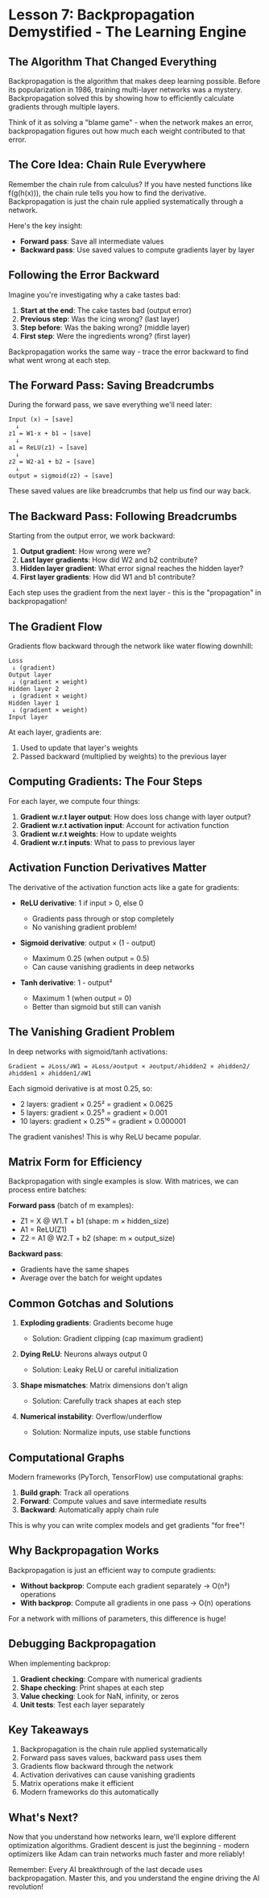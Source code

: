 # Lesson 7: Backpropagation Demystified - The Learning Engine

## The Algorithm That Changed Everything

Backpropagation is the algorithm that makes deep learning possible. Before its popularization in 1986, training multi-layer networks was a mystery. Backpropagation solved this by showing how to efficiently calculate gradients through multiple layers.

Think of it as solving a "blame game" - when the network makes an error, backpropagation figures out how much each weight contributed to that error.

## The Core Idea: Chain Rule Everywhere

Remember the chain rule from calculus? If you have nested functions like f(g(h(x))), the chain rule tells you how to find the derivative. Backpropagation is just the chain rule applied systematically through a network.

Here's the key insight:

- **Forward pass**: Save all intermediate values
- **Backward pass**: Use saved values to compute gradients layer by layer

## Following the Error Backward

Imagine you're investigating why a cake tastes bad:

1. **Start at the end**: The cake tastes bad (output error)
2. **Previous step**: Was the icing wrong? (last layer)
3. **Step before**: Was the baking wrong? (middle layer)
4. **First step**: Were the ingredients wrong? (first layer)

Backpropagation works the same way - trace the error backward to find what went wrong at each step.

## The Forward Pass: Saving Breadcrumbs

During the forward pass, we save everything we'll need later:

```
Input (x) → [save]
  ↓
z1 = W1·x + b1 → [save]
  ↓
a1 = ReLU(z1) → [save]
  ↓
z2 = W2·a1 + b2 → [save]
  ↓
output = sigmoid(z2) → [save]
```

These saved values are like breadcrumbs that help us find our way back.

## The Backward Pass: Following Breadcrumbs

Starting from the output error, we work backward:

1. **Output gradient**: How wrong were we?
2. **Last layer gradients**: How did W2 and b2 contribute?
3. **Hidden layer gradient**: What error signal reaches the hidden layer?
4. **First layer gradients**: How did W1 and b1 contribute?

Each step uses the gradient from the next layer - this is the "propagation" in backpropagation!

## The Gradient Flow

Gradients flow backward through the network like water flowing downhill:

```
Loss
 ↓ (gradient)
Output layer
 ↓ (gradient × weight)
Hidden layer 2
 ↓ (gradient × weight)
Hidden layer 1
 ↓ (gradient × weight)
Input layer
```

At each layer, gradients are:

1. Used to update that layer's weights
2. Passed backward (multiplied by weights) to the previous layer

## Computing Gradients: The Four Steps

For each layer, we compute four things:

1. **Gradient w.r.t layer output**: How does loss change with layer output?
2. **Gradient w.r.t activation input**: Account for activation function
3. **Gradient w.r.t weights**: How to update weights
4. **Gradient w.r.t inputs**: What to pass to previous layer

## Activation Function Derivatives Matter

The derivative of the activation function acts like a gate for gradients:

- **ReLU derivative**: 1 if input > 0, else 0

  - Gradients pass through or stop completely
  - No vanishing gradient problem!

- **Sigmoid derivative**: output × (1 - output)

  - Maximum 0.25 (when output = 0.5)
  - Can cause vanishing gradients in deep networks

- **Tanh derivative**: 1 - output²
  - Maximum 1 (when output = 0)
  - Better than sigmoid but still can vanish

## The Vanishing Gradient Problem

In deep networks with sigmoid/tanh activations:

```
Gradient = ∂Loss/∂W1 = ∂Loss/∂output × ∂output/∂hidden2 × ∂hidden2/∂hidden1 × ∂hidden1/∂W1
```

Each sigmoid derivative is at most 0.25, so:

- 2 layers: gradient × 0.25² = gradient × 0.0625
- 5 layers: gradient × 0.25⁵ = gradient × 0.001
- 10 layers: gradient × 0.25¹⁰ = gradient × 0.000001

The gradient vanishes! This is why ReLU became popular.

## Matrix Form for Efficiency

Backpropagation with single examples is slow. With matrices, we can process entire batches:

**Forward pass** (batch of m examples):

- Z1 = X @ W1.T + b1 (shape: m × hidden_size)
- A1 = ReLU(Z1)
- Z2 = A1 @ W2.T + b2 (shape: m × output_size)

**Backward pass**:

- Gradients have the same shapes
- Average over the batch for weight updates

## Common Gotchas and Solutions

1. **Exploding gradients**: Gradients become huge

   - Solution: Gradient clipping (cap maximum gradient)

2. **Dying ReLU**: Neurons always output 0

   - Solution: Leaky ReLU or careful initialization

3. **Shape mismatches**: Matrix dimensions don't align

   - Solution: Carefully track shapes at each step

4. **Numerical instability**: Overflow/underflow
   - Solution: Normalize inputs, use stable functions

## Computational Graphs

Modern frameworks (PyTorch, TensorFlow) use computational graphs:

1. **Build graph**: Track all operations
2. **Forward**: Compute values and save intermediate results
3. **Backward**: Automatically apply chain rule

This is why you can write complex models and get gradients "for free"!

## Why Backpropagation Works

Backpropagation is just an efficient way to compute gradients:

- **Without backprop**: Compute each gradient separately → O(n²) operations
- **With backprop**: Compute all gradients in one pass → O(n) operations

For a network with millions of parameters, this difference is huge!

## Debugging Backpropagation

When implementing backprop:

1. **Gradient checking**: Compare with numerical gradients
2. **Shape checking**: Print shapes at each step
3. **Value checking**: Look for NaN, infinity, or zeros
4. **Unit tests**: Test each layer separately

## Key Takeaways

1. Backpropagation is the chain rule applied systematically
2. Forward pass saves values, backward pass uses them
3. Gradients flow backward through the network
4. Activation derivatives can cause vanishing gradients
5. Matrix operations make it efficient
6. Modern frameworks do this automatically

## What's Next?

Now that you understand how networks learn, we'll explore different optimization algorithms. Gradient descent is just the beginning - modern optimizers like Adam can train networks much faster and more reliably!

Remember: Every AI breakthrough of the last decade uses backpropagation. Master this, and you understand the engine driving the AI revolution!
